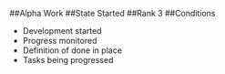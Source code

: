 ##Alpha
Work
##State
Started
##Rank
3
##Conditions
- Development started
- Progress monitored
- Definition of done in place
- Tasks being progressed
